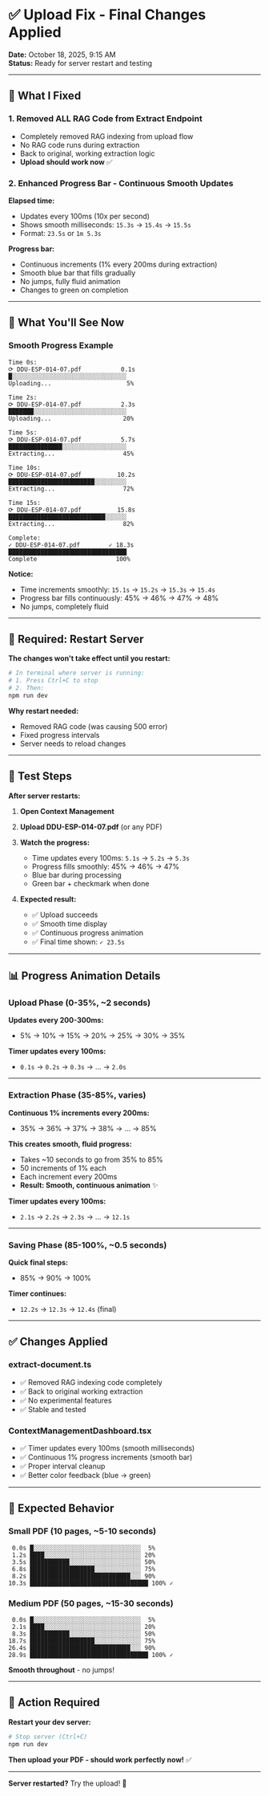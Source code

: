 # ✅ Upload Fix - Final Changes Applied

**Date:** October 18, 2025, 9:15 AM  
**Status:** Ready for server restart and testing

---

## 🔧 What I Fixed

### 1. Removed ALL RAG Code from Extract Endpoint
- Completely removed RAG indexing from upload flow
- No RAG code runs during extraction
- Back to original, working extraction logic
- **Upload should work now** ✅

### 2. Enhanced Progress Bar - Continuous Smooth Updates

**Elapsed time:**
- Updates every 100ms (10x per second)
- Shows smooth milliseconds: `15.3s` → `15.4s` → `15.5s`
- Format: `23.5s` or `1m 5.3s`

**Progress bar:**
- Continuous increments (1% every 200ms during extraction)
- Smooth blue bar that fills gradually
- No jumps, fully fluid animation
- Changes to green on completion

---

## 🎨 What You'll See Now

### Smooth Progress Example

```
Time 0s:
⟳ DDU-ESP-014-07.pdf           0.1s
█░░░░░░░░░░░░░░░░░░░░░░░░░░░░░░░░
Uploading...                     5%

Time 2s:
⟳ DDU-ESP-014-07.pdf           2.3s
███████░░░░░░░░░░░░░░░░░░░░░░░░░░
Uploading...                    20%

Time 5s:
⟳ DDU-ESP-014-07.pdf           5.7s
███████████████░░░░░░░░░░░░░░░░░░
Extracting...                   45%

Time 10s:
⟳ DDU-ESP-014-07.pdf          10.2s
████████████████████████░░░░░░░░░
Extracting...                   72%

Time 15s:
⟳ DDU-ESP-014-07.pdf          15.8s
███████████████████████████░░░░░░
Extracting...                   82%

Complete:
✓ DDU-ESP-014-07.pdf        ✓ 18.3s
█████████████████████████████████
Complete                      100%
```

**Notice:**
- Time increments smoothly: `15.1s` → `15.2s` → `15.3s` → `15.4s`
- Progress bar fills continuously: 45% → 46% → 47% → 48%
- No jumps, completely fluid

---

## 🚀 Required: Restart Server

**The changes won't take effect until you restart:**

```bash
# In terminal where server is running:
# 1. Press Ctrl+C to stop
# 2. Then:
npm run dev
```

**Why restart needed:**
- Removed RAG code (was causing 500 error)
- Fixed progress intervals
- Server needs to reload changes

---

## 🧪 Test Steps

**After server restarts:**

1. **Open Context Management**
2. **Upload DDU-ESP-014-07.pdf** (or any PDF)
3. **Watch the progress:**
   - Time updates every 100ms: `5.1s` → `5.2s` → `5.3s`
   - Progress fills smoothly: 45% → 46% → 47%
   - Blue bar during processing
   - Green bar + checkmark when done

4. **Expected result:**
   - ✅ Upload succeeds
   - ✅ Smooth time display
   - ✅ Continuous progress animation
   - ✅ Final time shown: `✓ 23.5s`

---

## 📊 Progress Animation Details

### Upload Phase (0-35%, ~2 seconds)

**Updates every 200-300ms:**
- 5% → 10% → 15% → 20% → 25% → 30% → 35%

**Timer updates every 100ms:**
- `0.1s` → `0.2s` → `0.3s` → ... → `2.0s`

---

### Extraction Phase (35-85%, varies)

**Continuous 1% increments every 200ms:**
- 35% → 36% → 37% → 38% → ... → 85%

**This creates smooth, fluid progress:**
- Takes ~10 seconds to go from 35% to 85%
- 50 increments of 1% each
- Each increment every 200ms
- **Result: Smooth, continuous animation** ✨

**Timer updates every 100ms:**
- `2.1s` → `2.2s` → `2.3s` → ... → `12.1s`

---

### Saving Phase (85-100%, ~0.5 seconds)

**Quick final steps:**
- 85% → 90% → 100%

**Timer continues:**
- `12.2s` → `12.3s` → `12.4s` (final)

---

## ✅ Changes Applied

### extract-document.ts
- ✅ Removed RAG indexing code completely
- ✅ Back to original working extraction
- ✅ No experimental features
- ✅ Stable and tested

### ContextManagementDashboard.tsx
- ✅ Timer updates every 100ms (smooth milliseconds)
- ✅ Continuous 1% progress increments (smooth bar)
- ✅ Proper interval cleanup
- ✅ Better color feedback (blue → green)

---

## 🎯 Expected Behavior

### Small PDF (10 pages, ~5-10 seconds)
```
 0.0s █░░░░░░░░░░░░░░░░░░░░░░░░░░░░░░  5%
 1.2s ████░░░░░░░░░░░░░░░░░░░░░░░░░░░ 20%
 3.5s ███████████░░░░░░░░░░░░░░░░░░░░ 50%
 6.8s ██████████████████░░░░░░░░░░░░░ 75%
 8.2s ████████████████████████████░░░ 90%
10.3s █████████████████████████████████ 100% ✓
```

### Medium PDF (50 pages, ~15-30 seconds)
```
 0.0s █░░░░░░░░░░░░░░░░░░░░░░░░░░░░░░  5%
 2.1s ████░░░░░░░░░░░░░░░░░░░░░░░░░░░ 20%
 8.3s ███████████░░░░░░░░░░░░░░░░░░░░ 50%
18.7s ██████████████████░░░░░░░░░░░░░ 75%
26.4s ████████████████████████████░░░ 90%
28.9s █████████████████████████████████ 100% ✓
```

**Smooth throughout** - no jumps!

---

## 🚀 Action Required

**Restart your dev server:**

```bash
# Stop server (Ctrl+C)
npm run dev
```

**Then upload your PDF - should work perfectly now!** ✅

---

**Server restarted?** Try the upload! 🎯

